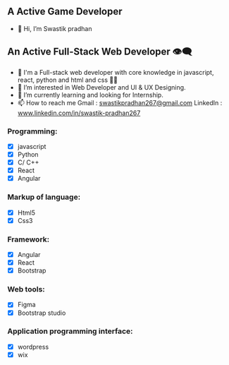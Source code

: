 ## A Active Game Developer 
- 👋 Hi, I’m Swastik pradhan
## An Active Full-Stack Web Developer :eye_speech_bubble:
- 👋 I'm a Full-stack web developer with core knowledge in javascript, react, python and html and css  :technologist:
- 👀 I’m interested in Web Developer and UI & UX Designing.
- 🌱 I’m currently learning and looking for Internship.
- 📫 How to reach me  Gmail : swastikpradhan267@gmail.com
                   LinkedIn : www.linkedin.com/in/swastik-pradhan267
### Programming:
- [x] javascript
- [x] Python
- [x] C/ C++
- [x] React
- [x] Angular
### Markup of language:
- [x] Html5
- [x] Css3
 ### Framework:
- [x] Angular
- [x] React
- [x] Bootstrap
 ### Web tools:
- [x] Figma
- [x] Bootstrap studio
### Application programming interface:
- [x] wordpress
- [x] wix
